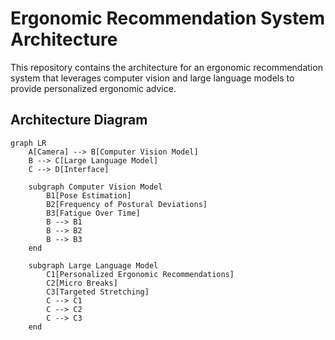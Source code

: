 # Ergonomic Recommendation System Architecture

This repository contains the architecture for an ergonomic recommendation system that leverages computer vision and large language models to provide personalized ergonomic advice.

## **Architecture Diagram**

```mermaid
graph LR
    A[Camera] --> B[Computer Vision Model]
    B --> C[Large Language Model]
    C --> D[Interface]

    subgraph Computer Vision Model
        B1[Pose Estimation]
        B2[Frequency of Postural Deviations]
        B3[Fatigue Over Time]
        B --> B1
        B --> B2
        B --> B3
    end

    subgraph Large Language Model
        C1[Personalized Ergonomic Recommendations]
        C2[Micro Breaks]
        C3[Targeted Stretching]
        C --> C1
        C --> C2
        C --> C3
    end
